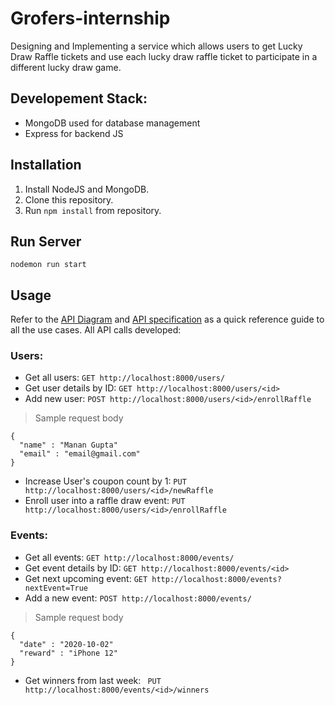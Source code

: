 # Grofers-internship
 Designing and Implementing a service which allows users to get Lucky Draw Raffle tickets and use each lucky draw raffle ticket to participate in a different lucky draw game.

## Developement Stack:
- MongoDB used for database management
- Express for backend JS

## Installation
1. Install NodeJS and MongoDB.
2. Clone this repository.
3. Run `npm install` from repository.

## Run Server
```
nodemon run start
```

## Usage
Refer to the [API Diagram](https://github.com/notmanan/Grofers-internship/blob/master/API%20Diagram.png) and [API specification](https://github.com/notmanan/Grofers-internship/blob/master/API%20Specification.pdf) as a quick reference guide to all the use cases. All API calls developed:
### Users:
- Get all users: `GET http://localhost:8000/users/ `
- Get user details by ID: `GET http://localhost:8000/users/<id>`
- Add new user: `POST http://localhost:8000/users/<id>/enrollRaffle`
> Sample request body
```
{
  "name" : "Manan Gupta"
  "email" : "email@gmail.com"
}
```
- Increase User's coupon count by 1: `PUT http://localhost:8000/users/<id>/newRaffle`
- Enroll user into a raffle draw event: `PUT http://localhost:8000/users/<id>/enrollRaffle`



### Events:
- Get all events: `GET http://localhost:8000/events/ `
- Get event details by ID: `GET http://localhost:8000/events/<id>`
- Get next upcoming event: `GET http://localhost:8000/events?nextEvent=True`
- Add a new event: `POST http://localhost:8000/events/`
> Sample request body
```
{
  "date" : "2020-10-02"
  "reward" : "iPhone 12"
}
```
- Get winners from last week: ` PUT http://localhost:8000/events/<id>/winners`
